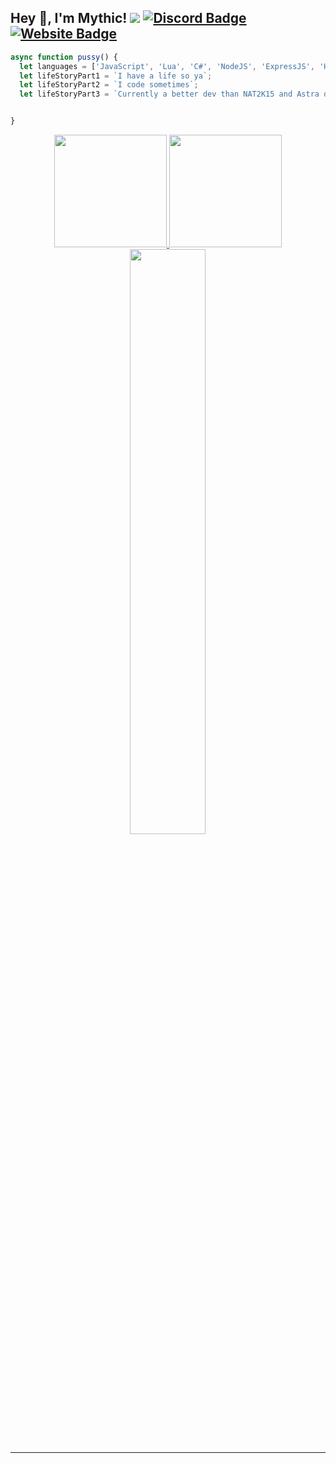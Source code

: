 
## Hey 👋, I'm Mythic! ![](https://komarev.com/ghpvc/?username=MythicGaming5900&label=Views&color=lightgrey&style=flat) [![Discord Badge](https://img.shields.io/badge/-Discord-9B9B9B?style=flat-square&logo=Discord&logoColor=white)](https://discord.gg/68b7NxyxvJ) [![Website Badge](https://img.shields.io/badge/Website-9B9B9B?style=flat-square&logo=google-chrome&logoColor=white)](https://pornhub.com/)

```js
async function pussy() {
  let languages = ['JavaScript', 'Lua', 'C#', 'NodeJS', 'ExpressJS', 'HTML/CSS'];
  let lifeStoryPart1 = `I have a life so ya`;
  let lifeStoryPart2 = `I code sometimes`;
  let lifeStoryPart3 = `Currently a better dev than NAT2K15 and Astra development`;


}
```

<p align="center">
<a href="https://github.com/MythicGaming5900">
  <img height="180em" src="https://github-readme-stats.vercel.app/api?username=MythicGaming5900&show_icons=true&title_color=5865F2&icon_color=5865F2&text_color=FFFFFF&bg_color=171B23&include_all_commits=true&count_private=true"/>
  <img height="180em" src="https://github-readme-stats.vercel.app/api/top-langs/?username=MythicGaming5900&layout=compact&langs_count=8&title_color=5865F2&icon_color=5865F2&text_color=FFFFFF&bg_color=171B23"/>
  <img width="49%" src="https://github-readme-streak-stats.herokuapp.com/?user=MythicGaming5900&fire=5865F2&fire=5865F2&currStreakNum=ffffff&sideLabels=5865F2&currStreakLabel=5865F2&stroke=5865F2&sideNums=ffffff&dates=ffffff&border=ffffff&text_color=FFFFFF&background=171B23" /></a>
</a>
</p>
 


---
